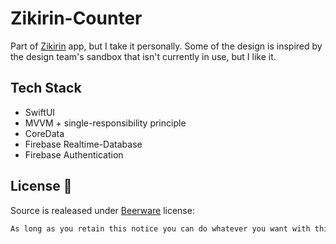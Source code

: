 # Zikirin-Counter

Part of <a href="https://apps.apple.com/id/app/zikirin/id6444427443" target="_blank">Zikirin</a> app, but I take it personally. Some of the design is inspired by the design team's sandbox that isn't currently in use, but I like it.

## Tech Stack
- SwiftUI
- MVVM + single-responsibility principle
- CoreData
- Firebase Realtime-Database
- Firebase Authentication

## License 🍺

Source is realeased under [Beerware](https://es.wikipedia.org/wiki/Beerware) license:

```bash
As long as you retain this notice you can do whatever you want with this stuff. If we meet some day, and you think this stuff is worth it, you can buy me a beer in return.
```
